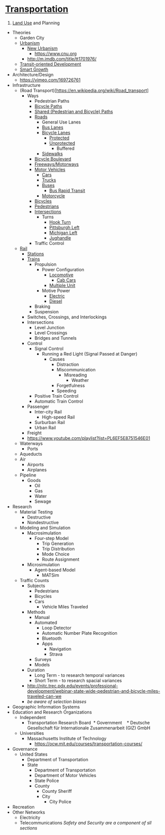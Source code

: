 # [Transportation](https://en.wikipedia.org/wiki/Transport)

1. [Land Use](https://en.wikipedia.org/wiki/Land_use) and Planning
  * Theories
    * Garden City
    * [Urbanism](https://en.wikipedia.org/wiki/Urbanism)
      * [New Urbanism](https://en.wikipedia.org/wiki/New_Urbanism)
        * https://www.cnu.org
      * http://m.imdb.com/title/tt1701976/
    * [Transit-oriented Development](https://en.wikipedia.org/wiki/Transit-oriented_development)
    * [Smart Growth](https://en.wikipedia.org/wiki/Smart_growth)
  * Architecture/Design
    * https://vimeo.com/169726761
* Infrastructure
  * (Road Transport)[https://en.wikipedia.org/wiki/Road_transport]
    * Ways
      * Pedestrian Paths
      * [Bicycle Paths](https://en.wikipedia.org/wiki/Bike_path)
      * [Shared (Pedestrian and Bicycle) Paths](https://en.wikipedia.org/wiki/Shared_use_path)
      * [Roads](https://en.wikipedia.org/wiki/Road)
        * General Use Lanes
        * [Bus Lanes](https://en.wikipedia.org/wiki/Bus_lane)
        * [Bicycle Lanes](https://en.wikipedia.org/wiki/Cycling_infrastructure#Bike_lanes)
          * [Protected](https://en.wikipedia.org/wiki/Cycle_track)
          * [Unprotected](https://en.wikipedia.org/wiki/Bike_lane)
            * Buffered
        * [Sidewalks](https://en.wikipedia.org/wiki/Sidewalk)
      * [Bicycle Boulevard](https://en.wikipedia.org/wiki/Bicycle_boulevard)
      * [Freeways/Motorways](https://en.wikipedia.org/wiki/Controlled-access_highway)
      * [Motor Vehicles](https://en.wikipedia.org/wiki/Motor_vehicle)
        * [Cars](https://en.wikipedia.org/wiki/Car)
        * [Trucks](https://en.wikipedia.org/wiki/Truck)
        * [Buses](https://en.wikipedia.org/wiki/Bus)
          * [Bus Rapid Transit]()
        * [Motorcycle](https://en.wikipedia.org/wiki/Motorcycle)
      * [Bicycles](https://en.wikipedia.org/wiki/Bicycle)
      * [Pedestrians](https://en.wikipedia.org/wiki/Pedestrian)
      * [Intersections](https://en.wikipedia.org/wiki/Intersection_(road))
        * Turns
          * [Hook Turn](https://en.wikipedia.org/wiki/Hook_turn)
          * [Pittsburgh Left](https://en.wikipedia.org/wiki/Pittsburgh_left)
          * [Michigan Left](https://en.wikipedia.org/wiki/Michigan_left)
          * [Jughandle](https://en.wikipedia.org/wiki/Jughandle)
      * Traffic Control
  * [Rail](https://en.wikipedia.org/wiki/Rail_transport)
    * [Stations](https://en.wikipedia.org/wiki/Train_station)
    * [Trains](https://en.wikipedia.org/wiki/Train)
      * Propulsion
        * Power Configuration
          * [Locomotive](https://en.wikipedia.org/wiki/Locomotive)
            * [Cab Cars](https://en.wikipedia.org/wiki/Control_car)
          * [Multiple Unit](https://en.wikipedia.org/wiki/Multiple_unit)
        * Motive Power
          * [Electric](https://en.wikipedia.org/wiki/Electric_train)
          * [Diesel](https://en.wikipedia.org/wiki/Diesel_train)
      * Braking
      * Suspension
    * Switches, Crossings, and Interlockings
    * Intersections
      * Level Junction
      * Level Crossings
      * Bridges and Tunnels
    * Control
      * Signal Control
        * Running a Red Light (Signal Passed at Danger)
          * Causes
            * Distraction
            * Miscommunication
              * Misreading
                * Weather
            * Forgetfulness
            * Speeding
      * Positive Train Control
      * Automatic Train Control
    * Passenger
      * Inter-city Rail
        * High-speed Rail
      * Surburban Rail
      * Urban Rail
    * Freight
    * https://www.youtube.com/playlist?list=PL6EF5E8751546E01
  * Waterways
    * Ports
  * Aqueducts
  * Air
    * Airports
    * Airplanes
  * Pipeline
    * Goods
      * Oil
      * Gas
      * Water
      * Sewage
* Research
  * Material Testing
     * Destructive
     * Nondestructive 
  * Modeling and Simulation
    * Macrosimulation
      * Four-step Model
        * Trip Generation
        * Trip Distribution
        * Mode Choice
        * Route Assignment
    * Microsimulation
      * Agent-based Model
        * MATSim
  * Traffic Counts
    * Subjects
      * Pedestrians
      * Bicycles
      * Cars
        * Vehicle Miles Traveled
    * Methods
      * Manual
      * Automated
        * Loop Detector
        * Automatic Number Plate Recognition
        * Bluetooth
        * Apps
          * Navigation
          * Strava
      * Surveys
      * Models
    * Duration
      * Long Term - to research temporal variances
      * Short Term - to research spacial variances
    * http://nitc.trec.pdx.edu/events/professional-development/webinar-state-wide-pedestrian-and-bicycle-miles-traveled-can-we
    * *be aware of selection biases*
 * Geographic Information Systems
* Education and Research Organizations
  * Independent
    * Transportation Research Board
  * Government 
    * Deutsche Gesellschaft für Internationale Zusammenarbeit (GIZ) GmbH
  * Universities
    * Massachusetts Institute of Technology
      * https://ocw.mit.edu/courses/transportation-courses/
* Governance
  * United States
    * Department of Transportation
    * State
      * Department of Transportation
      * Department of Motor Vehicles
      * State Police
      * County
        * County Sheriff
        * City
          * City Police
* Recreation
* Other Networks
  * Electricity
  * Telecommunications
*Safety and Security are a component of sll sections*
